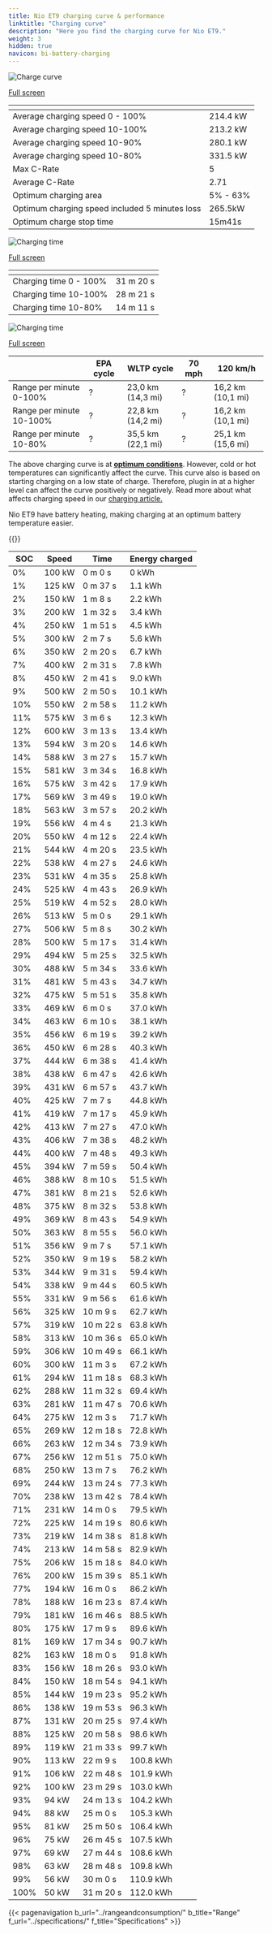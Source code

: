 ```yaml
---
title: Nio ET9 charging curve & performance
linktitle: "Charging curve"
description: "Here you find the charging curve for Nio ET9."
weight: 3
hidden: true
navicon: bi-battery-charging
---
```

<!-- markdownlint-disable MD033 -->
<!-- markdownlint-disable MD010 -->
<img src="/images/models/nio/et9/et9/chargingcurve.svg" alt="Charge curve" class="img-fluid">

[Full screen](/images/models/nio/et9/et9/chargingcurve.svg)


<div class="table-responsive">
<table class="table table-striped border">
	<thead>
		<tr>
			<th>
			</th>
			<th>
			</th>
		</tr>
	</thead>
	<tbody>
		<tr>
			<td>
				Average charging speed 0 - 100%
			</td>
			<td>
				214.4 kW
			</td>
		</tr>
		<tr>
			<td>
				Average charging speed 10-100%
			</td>
			<td>
				213.2 kW
			</td>
		</tr>
		<tr>
			<td>
				Average charging speed 10-90%
			</td>
			<td>
				280.1 kW
			</td>
		</tr>
		<tr>
			<td>
				Average charging speed 10-80%
			</td>
			<td>
				331.5 kW
			</td>
		</tr>
		<tr>
			<td>
				Max C-Rate
			</td>
			<td>
				5
			</td>
		</tr>
		<tr>
			<td>
				Average C-Rate
			</td>
			<td>
				2.71
			</td>
		</tr>
		<tr>
			<td>
				Optimum charging area
			</td>
			<td>
				5% - 63%
			</td>
		</tr>
		<tr>
			<td>
				Optimum charging speed included 5 minutes loss
			</td>
			<td>
				265.5kW
			</td>
		</tr>
		<tr>
			<td>
				Optimum charge stop time
			</td>
			<td>
				15m41s
			</td>
		</tr>
	</tbody>
</table>
</div>
<img src="/images/models/nio/et9/et9/chargingtime.svg" alt="Charging time" class="img-fluid">

[Full screen](/images/models/nio/et9/et9/chargingtime.svg)
<div class="table-responsive">
<table class="table table-striped border">
	<thead>
		<tr>
			<th>
			</th>
			<th>
			</th>
		</tr>
	</thead>
	<tbody>
		<tr>
			<td>
				Charging time 0 - 100%
			</td>
			<td>
				 31 m 20 s
			</td>
		</tr>
		<tr>
			<td>
				Charging time 10-100%
			</td>
			<td>
				 28 m 21 s
			</td>
		</tr>
		<tr>
			<td>
				Charging time 10-80%
			</td>
			<td>
				 14 m 11 s
			</td>
		</tr>
	</tbody>
</table>
</div>
<img src="/images/models/nio/et9/et9/chargerangespeed.svg" alt="Charging time" class="img-fluid">

[Full screen](/images/models/nio/et9/et9/chargerangespeed.svg)
<div class="table-responsive">
<table class="table table-striped border">
	<thead>
		<tr>
			<th>
			</th>
			<th>
				EPA cycle
			</th>
			<th>
				WLTP cycle
			</th>
			<th>
				70 mph
			</th>
			<th>
				120 km/h
			</th>
		</tr>
	</thead>
	<tbody>
		<tr>
			<td>
				Range per minute 0-100%
			</td>
			<td>
				?
			</td>
			<td>
				23,0 km (14,3 mi)
			</td>
			<td>
				?
			</td>
			<td>
				16,2 km (10,1 mi)
			</td>
		</tr>
		<tr>
			<td>
				Range per minute 10-100%
			</td>
			<td>
				?
			</td>
			<td>
				22,8 km (14,2 mi)
			</td>
			<td>
				?
			</td>
			<td>
				16,2 km (10,1 mi)
			</td>
		</tr>
		<tr>
			<td>
				Range per minute 10-80%
			</td>
			<td>
				?
			</td>
			<td>
				35,5 km (22,1 mi)
			</td>
			<td>
				?
			</td>
			<td>
				25,1 km (15,6 mi)
			</td>
		</tr>
	</tbody>
</table>
</div>


The above charging curve is at **[optimum conditions](../../../../../technology/battery/charging/#temperature)**. However, cold or hot temperatures can significantly affect the curve. This curve also is based on starting charging on a low state of charge. Therefore, plugin in at a higher level can affect the curve positively or negatively. Read more about what affects charging speed in our [charging article.](../../../../../technology/battery/charging/)


Nio ET9 have battery heating, making charging at an optimum battery temperature easier.


{{<evkxdisplayaddarticle />}}
<div class="table-responsive">
<table class="table table-striped border">
	<thead>
		<tr>
			<th>
				SOC
			</th>
			<th>
				Speed
			</th>
			<th>
				Time
			</th>
			<th>
				Energy charged
			</th>
		</tr>
	</thead>
	<tbody>
		<tr>
			<td>
				0%
			</td>
			<td>
				100 kW
			</td>
			<td>
				 0 m 0 s
			</td>
			<td>
				0 kWh
			</td>
		</tr>
		<tr>
			<td>
				1%
			</td>
			<td>
				125 kW
			</td>
			<td>
				 0 m 37 s
			</td>
			<td>
				1.1 kWh
			</td>
		</tr>
		<tr>
			<td>
				2%
			</td>
			<td>
				150 kW
			</td>
			<td>
				 1 m 8 s
			</td>
			<td>
				2.2 kWh
			</td>
		</tr>
		<tr>
			<td>
				3%
			</td>
			<td>
				200 kW
			</td>
			<td>
				 1 m 32 s
			</td>
			<td>
				3.4 kWh
			</td>
		</tr>
		<tr>
			<td>
				4%
			</td>
			<td>
				250 kW
			</td>
			<td>
				 1 m 51 s
			</td>
			<td>
				4.5 kWh
			</td>
		</tr>
		<tr>
			<td>
				5%
			</td>
			<td>
				300 kW
			</td>
			<td>
				 2 m 7 s
			</td>
			<td>
				5.6 kWh
			</td>
		</tr>
		<tr>
			<td>
				6%
			</td>
			<td>
				350 kW
			</td>
			<td>
				 2 m 20 s
			</td>
			<td>
				6.7 kWh
			</td>
		</tr>
		<tr>
			<td>
				7%
			</td>
			<td>
				400 kW
			</td>
			<td>
				 2 m 31 s
			</td>
			<td>
				7.8 kWh
			</td>
		</tr>
		<tr>
			<td>
				8%
			</td>
			<td>
				450 kW
			</td>
			<td>
				 2 m 41 s
			</td>
			<td>
				9.0 kWh
			</td>
		</tr>
		<tr>
			<td>
				9%
			</td>
			<td>
				500 kW
			</td>
			<td>
				 2 m 50 s
			</td>
			<td>
				10.1 kWh
			</td>
		</tr>
		<tr>
			<td>
				10%
			</td>
			<td>
				550 kW
			</td>
			<td>
				 2 m 58 s
			</td>
			<td>
				11.2 kWh
			</td>
		</tr>
		<tr>
			<td>
				11%
			</td>
			<td>
				575 kW
			</td>
			<td>
				 3 m 6 s
			</td>
			<td>
				12.3 kWh
			</td>
		</tr>
		<tr>
			<td>
				12%
			</td>
			<td>
				600 kW
			</td>
			<td>
				 3 m 13 s
			</td>
			<td>
				13.4 kWh
			</td>
		</tr>
		<tr>
			<td>
				13%
			</td>
			<td>
				594 kW
			</td>
			<td>
				 3 m 20 s
			</td>
			<td>
				14.6 kWh
			</td>
		</tr>
		<tr>
			<td>
				14%
			</td>
			<td>
				588 kW
			</td>
			<td>
				 3 m 27 s
			</td>
			<td>
				15.7 kWh
			</td>
		</tr>
		<tr>
			<td>
				15%
			</td>
			<td>
				581 kW
			</td>
			<td>
				 3 m 34 s
			</td>
			<td>
				16.8 kWh
			</td>
		</tr>
		<tr>
			<td>
				16%
			</td>
			<td>
				575 kW
			</td>
			<td>
				 3 m 42 s
			</td>
			<td>
				17.9 kWh
			</td>
		</tr>
		<tr>
			<td>
				17%
			</td>
			<td>
				569 kW
			</td>
			<td>
				 3 m 49 s
			</td>
			<td>
				19.0 kWh
			</td>
		</tr>
		<tr>
			<td>
				18%
			</td>
			<td>
				563 kW
			</td>
			<td>
				 3 m 57 s
			</td>
			<td>
				20.2 kWh
			</td>
		</tr>
		<tr>
			<td>
				19%
			</td>
			<td>
				556 kW
			</td>
			<td>
				 4 m 4 s
			</td>
			<td>
				21.3 kWh
			</td>
		</tr>
		<tr>
			<td>
				20%
			</td>
			<td>
				550 kW
			</td>
			<td>
				 4 m 12 s
			</td>
			<td>
				22.4 kWh
			</td>
		</tr>
		<tr>
			<td>
				21%
			</td>
			<td>
				544 kW
			</td>
			<td>
				 4 m 20 s
			</td>
			<td>
				23.5 kWh
			</td>
		</tr>
		<tr>
			<td>
				22%
			</td>
			<td>
				538 kW
			</td>
			<td>
				 4 m 27 s
			</td>
			<td>
				24.6 kWh
			</td>
		</tr>
		<tr>
			<td>
				23%
			</td>
			<td>
				531 kW
			</td>
			<td>
				 4 m 35 s
			</td>
			<td>
				25.8 kWh
			</td>
		</tr>
		<tr>
			<td>
				24%
			</td>
			<td>
				525 kW
			</td>
			<td>
				 4 m 43 s
			</td>
			<td>
				26.9 kWh
			</td>
		</tr>
		<tr>
			<td>
				25%
			</td>
			<td>
				519 kW
			</td>
			<td>
				 4 m 52 s
			</td>
			<td>
				28.0 kWh
			</td>
		</tr>
		<tr>
			<td>
				26%
			</td>
			<td>
				513 kW
			</td>
			<td>
				 5 m 0 s
			</td>
			<td>
				29.1 kWh
			</td>
		</tr>
		<tr>
			<td>
				27%
			</td>
			<td>
				506 kW
			</td>
			<td>
				 5 m 8 s
			</td>
			<td>
				30.2 kWh
			</td>
		</tr>
		<tr>
			<td>
				28%
			</td>
			<td>
				500 kW
			</td>
			<td>
				 5 m 17 s
			</td>
			<td>
				31.4 kWh
			</td>
		</tr>
		<tr>
			<td>
				29%
			</td>
			<td>
				494 kW
			</td>
			<td>
				 5 m 25 s
			</td>
			<td>
				32.5 kWh
			</td>
		</tr>
		<tr>
			<td>
				30%
			</td>
			<td>
				488 kW
			</td>
			<td>
				 5 m 34 s
			</td>
			<td>
				33.6 kWh
			</td>
		</tr>
		<tr>
			<td>
				31%
			</td>
			<td>
				481 kW
			</td>
			<td>
				 5 m 43 s
			</td>
			<td>
				34.7 kWh
			</td>
		</tr>
		<tr>
			<td>
				32%
			</td>
			<td>
				475 kW
			</td>
			<td>
				 5 m 51 s
			</td>
			<td>
				35.8 kWh
			</td>
		</tr>
		<tr>
			<td>
				33%
			</td>
			<td>
				469 kW
			</td>
			<td>
				 6 m 0 s
			</td>
			<td>
				37.0 kWh
			</td>
		</tr>
		<tr>
			<td>
				34%
			</td>
			<td>
				463 kW
			</td>
			<td>
				 6 m 10 s
			</td>
			<td>
				38.1 kWh
			</td>
		</tr>
		<tr>
			<td>
				35%
			</td>
			<td>
				456 kW
			</td>
			<td>
				 6 m 19 s
			</td>
			<td>
				39.2 kWh
			</td>
		</tr>
		<tr>
			<td>
				36%
			</td>
			<td>
				450 kW
			</td>
			<td>
				 6 m 28 s
			</td>
			<td>
				40.3 kWh
			</td>
		</tr>
		<tr>
			<td>
				37%
			</td>
			<td>
				444 kW
			</td>
			<td>
				 6 m 38 s
			</td>
			<td>
				41.4 kWh
			</td>
		</tr>
		<tr>
			<td>
				38%
			</td>
			<td>
				438 kW
			</td>
			<td>
				 6 m 47 s
			</td>
			<td>
				42.6 kWh
			</td>
		</tr>
		<tr>
			<td>
				39%
			</td>
			<td>
				431 kW
			</td>
			<td>
				 6 m 57 s
			</td>
			<td>
				43.7 kWh
			</td>
		</tr>
		<tr>
			<td>
				40%
			</td>
			<td>
				425 kW
			</td>
			<td>
				 7 m 7 s
			</td>
			<td>
				44.8 kWh
			</td>
		</tr>
		<tr>
			<td>
				41%
			</td>
			<td>
				419 kW
			</td>
			<td>
				 7 m 17 s
			</td>
			<td>
				45.9 kWh
			</td>
		</tr>
		<tr>
			<td>
				42%
			</td>
			<td>
				413 kW
			</td>
			<td>
				 7 m 27 s
			</td>
			<td>
				47.0 kWh
			</td>
		</tr>
		<tr>
			<td>
				43%
			</td>
			<td>
				406 kW
			</td>
			<td>
				 7 m 38 s
			</td>
			<td>
				48.2 kWh
			</td>
		</tr>
		<tr>
			<td>
				44%
			</td>
			<td>
				400 kW
			</td>
			<td>
				 7 m 48 s
			</td>
			<td>
				49.3 kWh
			</td>
		</tr>
		<tr>
			<td>
				45%
			</td>
			<td>
				394 kW
			</td>
			<td>
				 7 m 59 s
			</td>
			<td>
				50.4 kWh
			</td>
		</tr>
		<tr>
			<td>
				46%
			</td>
			<td>
				388 kW
			</td>
			<td>
				 8 m 10 s
			</td>
			<td>
				51.5 kWh
			</td>
		</tr>
		<tr>
			<td>
				47%
			</td>
			<td>
				381 kW
			</td>
			<td>
				 8 m 21 s
			</td>
			<td>
				52.6 kWh
			</td>
		</tr>
		<tr>
			<td>
				48%
			</td>
			<td>
				375 kW
			</td>
			<td>
				 8 m 32 s
			</td>
			<td>
				53.8 kWh
			</td>
		</tr>
		<tr>
			<td>
				49%
			</td>
			<td>
				369 kW
			</td>
			<td>
				 8 m 43 s
			</td>
			<td>
				54.9 kWh
			</td>
		</tr>
		<tr>
			<td>
				50%
			</td>
			<td>
				363 kW
			</td>
			<td>
				 8 m 55 s
			</td>
			<td>
				56.0 kWh
			</td>
		</tr>
		<tr>
			<td>
				51%
			</td>
			<td>
				356 kW
			</td>
			<td>
				 9 m 7 s
			</td>
			<td>
				57.1 kWh
			</td>
		</tr>
		<tr>
			<td>
				52%
			</td>
			<td>
				350 kW
			</td>
			<td>
				 9 m 19 s
			</td>
			<td>
				58.2 kWh
			</td>
		</tr>
		<tr>
			<td>
				53%
			</td>
			<td>
				344 kW
			</td>
			<td>
				 9 m 31 s
			</td>
			<td>
				59.4 kWh
			</td>
		</tr>
		<tr>
			<td>
				54%
			</td>
			<td>
				338 kW
			</td>
			<td>
				 9 m 44 s
			</td>
			<td>
				60.5 kWh
			</td>
		</tr>
		<tr>
			<td>
				55%
			</td>
			<td>
				331 kW
			</td>
			<td>
				 9 m 56 s
			</td>
			<td>
				61.6 kWh
			</td>
		</tr>
		<tr>
			<td>
				56%
			</td>
			<td>
				325 kW
			</td>
			<td>
				 10 m 9 s
			</td>
			<td>
				62.7 kWh
			</td>
		</tr>
		<tr>
			<td>
				57%
			</td>
			<td>
				319 kW
			</td>
			<td>
				 10 m 22 s
			</td>
			<td>
				63.8 kWh
			</td>
		</tr>
		<tr>
			<td>
				58%
			</td>
			<td>
				313 kW
			</td>
			<td>
				 10 m 36 s
			</td>
			<td>
				65.0 kWh
			</td>
		</tr>
		<tr>
			<td>
				59%
			</td>
			<td>
				306 kW
			</td>
			<td>
				 10 m 49 s
			</td>
			<td>
				66.1 kWh
			</td>
		</tr>
		<tr>
			<td>
				60%
			</td>
			<td>
				300 kW
			</td>
			<td>
				 11 m 3 s
			</td>
			<td>
				67.2 kWh
			</td>
		</tr>
		<tr>
			<td>
				61%
			</td>
			<td>
				294 kW
			</td>
			<td>
				 11 m 18 s
			</td>
			<td>
				68.3 kWh
			</td>
		</tr>
		<tr>
			<td>
				62%
			</td>
			<td>
				288 kW
			</td>
			<td>
				 11 m 32 s
			</td>
			<td>
				69.4 kWh
			</td>
		</tr>
		<tr>
			<td>
				63%
			</td>
			<td>
				281 kW
			</td>
			<td>
				 11 m 47 s
			</td>
			<td>
				70.6 kWh
			</td>
		</tr>
		<tr>
			<td>
				64%
			</td>
			<td>
				275 kW
			</td>
			<td>
				 12 m 3 s
			</td>
			<td>
				71.7 kWh
			</td>
		</tr>
		<tr>
			<td>
				65%
			</td>
			<td>
				269 kW
			</td>
			<td>
				 12 m 18 s
			</td>
			<td>
				72.8 kWh
			</td>
		</tr>
		<tr>
			<td>
				66%
			</td>
			<td>
				263 kW
			</td>
			<td>
				 12 m 34 s
			</td>
			<td>
				73.9 kWh
			</td>
		</tr>
		<tr>
			<td>
				67%
			</td>
			<td>
				256 kW
			</td>
			<td>
				 12 m 51 s
			</td>
			<td>
				75.0 kWh
			</td>
		</tr>
		<tr>
			<td>
				68%
			</td>
			<td>
				250 kW
			</td>
			<td>
				 13 m 7 s
			</td>
			<td>
				76.2 kWh
			</td>
		</tr>
		<tr>
			<td>
				69%
			</td>
			<td>
				244 kW
			</td>
			<td>
				 13 m 24 s
			</td>
			<td>
				77.3 kWh
			</td>
		</tr>
		<tr>
			<td>
				70%
			</td>
			<td>
				238 kW
			</td>
			<td>
				 13 m 42 s
			</td>
			<td>
				78.4 kWh
			</td>
		</tr>
		<tr>
			<td>
				71%
			</td>
			<td>
				231 kW
			</td>
			<td>
				 14 m 0 s
			</td>
			<td>
				79.5 kWh
			</td>
		</tr>
		<tr>
			<td>
				72%
			</td>
			<td>
				225 kW
			</td>
			<td>
				 14 m 19 s
			</td>
			<td>
				80.6 kWh
			</td>
		</tr>
		<tr>
			<td>
				73%
			</td>
			<td>
				219 kW
			</td>
			<td>
				 14 m 38 s
			</td>
			<td>
				81.8 kWh
			</td>
		</tr>
		<tr>
			<td>
				74%
			</td>
			<td>
				213 kW
			</td>
			<td>
				 14 m 58 s
			</td>
			<td>
				82.9 kWh
			</td>
		</tr>
		<tr>
			<td>
				75%
			</td>
			<td>
				206 kW
			</td>
			<td>
				 15 m 18 s
			</td>
			<td>
				84.0 kWh
			</td>
		</tr>
		<tr>
			<td>
				76%
			</td>
			<td>
				200 kW
			</td>
			<td>
				 15 m 39 s
			</td>
			<td>
				85.1 kWh
			</td>
		</tr>
		<tr>
			<td>
				77%
			</td>
			<td>
				194 kW
			</td>
			<td>
				 16 m 0 s
			</td>
			<td>
				86.2 kWh
			</td>
		</tr>
		<tr>
			<td>
				78%
			</td>
			<td>
				188 kW
			</td>
			<td>
				 16 m 23 s
			</td>
			<td>
				87.4 kWh
			</td>
		</tr>
		<tr>
			<td>
				79%
			</td>
			<td>
				181 kW
			</td>
			<td>
				 16 m 46 s
			</td>
			<td>
				88.5 kWh
			</td>
		</tr>
		<tr>
			<td>
				80%
			</td>
			<td>
				175 kW
			</td>
			<td>
				 17 m 9 s
			</td>
			<td>
				89.6 kWh
			</td>
		</tr>
		<tr>
			<td>
				81%
			</td>
			<td>
				169 kW
			</td>
			<td>
				 17 m 34 s
			</td>
			<td>
				90.7 kWh
			</td>
		</tr>
		<tr>
			<td>
				82%
			</td>
			<td>
				163 kW
			</td>
			<td>
				 18 m 0 s
			</td>
			<td>
				91.8 kWh
			</td>
		</tr>
		<tr>
			<td>
				83%
			</td>
			<td>
				156 kW
			</td>
			<td>
				 18 m 26 s
			</td>
			<td>
				93.0 kWh
			</td>
		</tr>
		<tr>
			<td>
				84%
			</td>
			<td>
				150 kW
			</td>
			<td>
				 18 m 54 s
			</td>
			<td>
				94.1 kWh
			</td>
		</tr>
		<tr>
			<td>
				85%
			</td>
			<td>
				144 kW
			</td>
			<td>
				 19 m 23 s
			</td>
			<td>
				95.2 kWh
			</td>
		</tr>
		<tr>
			<td>
				86%
			</td>
			<td>
				138 kW
			</td>
			<td>
				 19 m 53 s
			</td>
			<td>
				96.3 kWh
			</td>
		</tr>
		<tr>
			<td>
				87%
			</td>
			<td>
				131 kW
			</td>
			<td>
				 20 m 25 s
			</td>
			<td>
				97.4 kWh
			</td>
		</tr>
		<tr>
			<td>
				88%
			</td>
			<td>
				125 kW
			</td>
			<td>
				 20 m 58 s
			</td>
			<td>
				98.6 kWh
			</td>
		</tr>
		<tr>
			<td>
				89%
			</td>
			<td>
				119 kW
			</td>
			<td>
				 21 m 33 s
			</td>
			<td>
				99.7 kWh
			</td>
		</tr>
		<tr>
			<td>
				90%
			</td>
			<td>
				113 kW
			</td>
			<td>
				 22 m 9 s
			</td>
			<td>
				100.8 kWh
			</td>
		</tr>
		<tr>
			<td>
				91%
			</td>
			<td>
				106 kW
			</td>
			<td>
				 22 m 48 s
			</td>
			<td>
				101.9 kWh
			</td>
		</tr>
		<tr>
			<td>
				92%
			</td>
			<td>
				100 kW
			</td>
			<td>
				 23 m 29 s
			</td>
			<td>
				103.0 kWh
			</td>
		</tr>
		<tr>
			<td>
				93%
			</td>
			<td>
				94 kW
			</td>
			<td>
				 24 m 13 s
			</td>
			<td>
				104.2 kWh
			</td>
		</tr>
		<tr>
			<td>
				94%
			</td>
			<td>
				88 kW
			</td>
			<td>
				 25 m 0 s
			</td>
			<td>
				105.3 kWh
			</td>
		</tr>
		<tr>
			<td>
				95%
			</td>
			<td>
				81 kW
			</td>
			<td>
				 25 m 50 s
			</td>
			<td>
				106.4 kWh
			</td>
		</tr>
		<tr>
			<td>
				96%
			</td>
			<td>
				75 kW
			</td>
			<td>
				 26 m 45 s
			</td>
			<td>
				107.5 kWh
			</td>
		</tr>
		<tr>
			<td>
				97%
			</td>
			<td>
				69 kW
			</td>
			<td>
				 27 m 44 s
			</td>
			<td>
				108.6 kWh
			</td>
		</tr>
		<tr>
			<td>
				98%
			</td>
			<td>
				63 kW
			</td>
			<td>
				 28 m 48 s
			</td>
			<td>
				109.8 kWh
			</td>
		</tr>
		<tr>
			<td>
				99%
			</td>
			<td>
				56 kW
			</td>
			<td>
				 30 m 0 s
			</td>
			<td>
				110.9 kWh
			</td>
		</tr>
		<tr>
			<td>
				100%
			</td>
			<td>
				50 kW
			</td>
			<td>
				 31 m 20 s
			</td>
			<td>
				112.0 kWh
			</td>
		</tr>
	</tbody>
</table>
</div>


{{< pagenavigation b_url="../rangeandconsumption/" b_title="Range" f_url="../specifications/" f_title="Specifications" >}}
